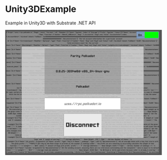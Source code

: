 # Unity3DExample
Example in Unity3D with Substrate .NET API

![MetaData](https://github.com/darkfriend77/Unity3DExample/raw/master/images/metadata.png)
